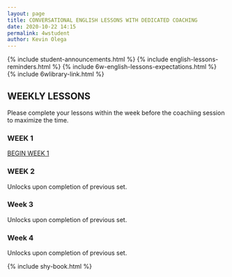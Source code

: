 ```yaml
--- 
layout: page
title: CONVERSATIONAL ENGLISH LESSONS WITH DEDICATED COACHING
date: 2020-10-22 14:15
permalink: 4wstudent 
author: Kevin Olega 
--- 
```

{% include student-announcements.html %}
{% include english-lessons-reminders.html %}
{% include 6w-english-lessons-expectations.html %}
{% include 6wlibrary-link.html %}

## WEEKLY LESSONS

Please complete your lessons within the week before the coachiing session to maximize the time.

### WEEK 1

<a href="https://callcentertrainingtips.com/4webw1-hatch/" class="button focus">BEGIN WEEK 1</a>

### WEEK 2

Unlocks upon completion of previous set.

### Week 3

Unlocks upon completion of previous set.

### Week 4

Unlocks upon completion of previous set.

{% include shy-book.html %}